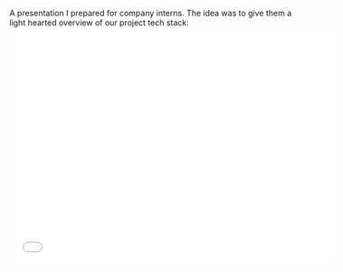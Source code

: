 A presentation I prepared for company interns. The idea was to give them a light hearted overview of our project tech stack: <iframe src="//slides.com/yunzhilin/microservices-and-friends/embed" width="576" height="420" scrolling="no" frameborder="0" webkitallowfullscreen mozallowfullscreen allowfullscreen></iframe>
